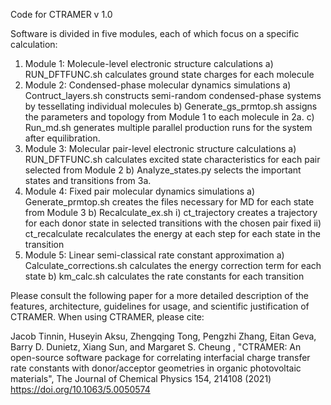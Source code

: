 Code for CTRAMER v 1.0

Software is divided in five modules, each of which focus on a specific calculation:
1)	Module 1: Molecule-level electronic structure calculations
	a)	RUN_DFTFUNC.sh calculates ground state charges for each molecule
2)	Module 2: Condensed-phase molecular dynamics simulations
	a)	Contruct_layers.sh constructs semi-random condensed-phase systems by tessellating individual molecules
	b)	Generate_gs_prmtop.sh assigns the parameters and topology from Module 1 to each molecule in 2a.
	c)	Run_md.sh generates multiple parallel production runs for the system after equilibration.
3)	Module 3: Molecular pair-level electronic structure calculations
	a)	RUN_DFTFUNC.sh calculates excited state characteristics for each pair selected from Module 2
	b)	Analyze_states.py selects the important states and transitions from 3a.
4)	Module 4: Fixed pair molecular dynamics simulations
	a)	Generate_prmtop.sh creates the files necessary for MD for each state from Module 3
	b)	Recalculate_ex.sh
		i)	ct_trajectory creates a trajectory for each donor state in selected transitions with the chosen pair fixed
		ii)	ct_recalculate recalculates the energy at each step for each state in the transition
5)	Module 5: Linear semi-classical rate constant approximation
	a)	Calculate_corrections.sh calculates the energy correction term for each state
	b)	km_calc.sh calculates the rate constants for each transition



Please consult the following paper for a more detailed description of the features, architecture, guidelines for usage, and scientific justification of CTRAMER. When using CTRAMER, please cite:

Jacob Tinnin, Huseyin Aksu, Zhengqing Tong, Pengzhi Zhang, Eitan Geva, Barry D. Dunietz, Xiang Sun, and Margaret S. Cheung , "CTRAMER: An open-source software package for correlating interfacial charge transfer rate constants with donor/acceptor geometries in organic photovoltaic materials", The Journal of Chemical Physics 154, 214108 (2021) https://doi.org/10.1063/5.0050574
